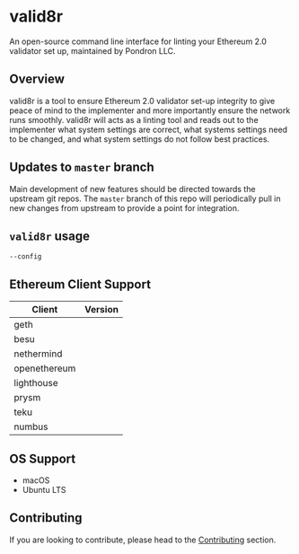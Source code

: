 # valid8r

An open-source command line interface for linting your Ethereum 2.0 validator set up, maintained by Pondron LLC.

## Overview

valid8r is a tool to ensure Ethereum 2.0 validator set-up integrity to give peace of mind to the implementer and more importantly ensure the network runs smoothly. valid8r will acts as a linting tool and reads out to the implementer what system settings are correct, what systems settings need to be changed, and what system settings do not follow best practices.

## Updates to `master` branch

Main development of new features should be directed towards the upstream
git repos. The `master` branch of this repo will periodically pull in new
changes from upstream to provide a point for integration.

## `valid8r` usage

```
--config 
```

## Ethereum Client Support

| Client         | Version |
| -------------- | ------- |
| geth           |         |
| besu           |         |
| nethermind     |         |
| openethereum   |         |
| lighthouse     |         |
| prysm          |         |
| teku           |         |
| numbus         |         |

## OS Support

- macOS
- Ubuntu LTS

## Contributing

If you are looking to contribute, please head to the
[Contributing](https://github.com/pondron/valid8r/blob/master/CONTRIBUTING.md) section.